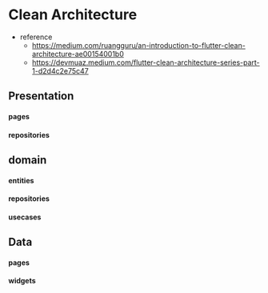 # Clean Architecture

- reference
  - https://medium.com/ruangguru/an-introduction-to-flutter-clean-architecture-ae00154001b0
  - https://devmuaz.medium.com/flutter-clean-architecture-series-part-1-d2d4c2e75c47


## Presentation

#### pages

#### repositories

## domain

#### entities

#### repositories

#### usecases

## Data

#### pages

#### widgets